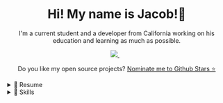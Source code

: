 <h1 align='center'>
  Hi! My name is Jacob!👋
</h1>

<p align='center'>
  I'm a current student and a developer from California working on his education and learning as much as possible. 
</p>

<p align='center'>
  <a href="https://www.linkedin.com/in/jacob-hotz/">
    <img src="https://img.shields.io/badge/linkedin-%230077B5.svg?&style=for-the-badge&logo=linkedin&logoColor=white" />
  </a>&nbsp;&nbsp;
</p>

<!--<p align='center'>
  <a href="#"><img src="https://github-readme-stats.vercel.app/api?username=jacob1010-h&show_icons=true&count_private=true&theme=dark" width="350"></a>
</p>-->

<p align='center'>
  Do you like my open source projects? <a href='https://stars.github.com/nominate/'>Nominate me to Github Stars ⭐</a>
</p>

<details>
  <summary>📃 Resume</summary>


## Education

- 📖 **CS + Robotics Major**\
📆 2024 - moment\
📍 **Colorado School of Mines** - Golden, CO

## Experience

<img align="right" src="https://img.shields.io/badge/java-%23ED8B00.svg?style=for-the-badge&logo=openjdk&logoColor=white" />


- 👨‍💻 **FRC Robotics**\
📆 2020 - 2024\
📍 **FRC Robotics Team 4738** - San Diego, CA

</details>


<details>
  <summary>💽 Skills</summary>

<img align="center" src="https://img.shields.io/badge/Java-%23ED8B00.svg?logo=openjdk&logoColor=white" />
<img align="center" src="https://img.shields.io/badge/Python-3776AB?logo=python&logoColor=white" />
<img align="center" src="https://img.shields.io/badge/C++-00599C?logo=c%2B%2B&logoColor=white" />
<img align="center" src="https://img.shields.io/badge/JavaScript-F7DF1E?logo=javascript&logoColor=000" />
<img align="center" src="https://img.shields.io/badge/TypeScript-3178C6?logo=typescript&logoColor=fff" />


<img align="right" src="https://custom-icon-badges.demolab.com/badge/C%23-%23239120.svg?logo=cshrp&logoColor=white" />
<img align="right" src="https://img.shields.io/badge/CSS-1572B6?logo=css3&logoColor=fff" />
<img align="right" src="https://img.shields.io/badge/HTML-%23E34F26.svg?logo=html5&logoColor=white" />
<img align="right" src="https://img.shields.io/badge/JSON-000?logo=json&logoColor=fff" />
<img align="right" src="https://img.shields.io/badge/BASH-4EAA25?logo=gnu-bash&logoColor=white" />


**Programming**


<img align="right" src="https://img.shields.io/badge/React-%2320232a.svg?logo=react&logoColor=%2361DAFB" />
<img align="right" src="https://img.shields.io/badge/React_Native-%2320232a.svg?logo=react&logoColor=%2361DAFB" />
<img align="right" src="https://img.shields.io/badge/Next.js-black?logo=next.js&logoColor=white" />
<img align="right" src="https://img.shields.io/badge/Node.js-6DA55F?logo=node.js&logoColor=white" />
<img align="right" src="https://img.shields.io/badge/Tailwind%20CSS-%2338B2AC.svg?logo=tailwind-css&logoColor=white" />


**Fraimworks**

<img align="right" src="https://img.shields.io/badge/Arch-1793D1?logo=arch-linux&logoColor=white" />
<img align="right" src="https://img.shields.io/badge/Ubuntu-E95420?logo=ubuntu&logoColor=white" />
<img align="right" src="https://img.shields.io/badge/Windows-0078D6?logo=windows&logoColor=white" />

**Operating Systems**

</details>


  
